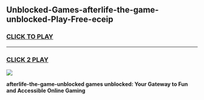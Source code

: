 
## Unblocked-Games-afterlife-the-game-unblocked-Play-Free-eceip
<h3>
<a href="https://premium76.site?title=afterlife-the-game-unblocked&ref=23A">CLICK TO PLAY</a></h3>
<hr>

<h3>
<a href="https://premium76.site?title=afterlife-the-game-unblocked&ref=23A">CLICK 2 PLAY</a>
  
</h3>

<a href="https://premium76.site?title=afterlife-the-game-unblocked&ref=23A"><img src="https://clearcache.store/games.png"></a>


**afterlife-the-game-unblocked games unblocked: Your Gateway to Fun and Accessible Online Gaming**
